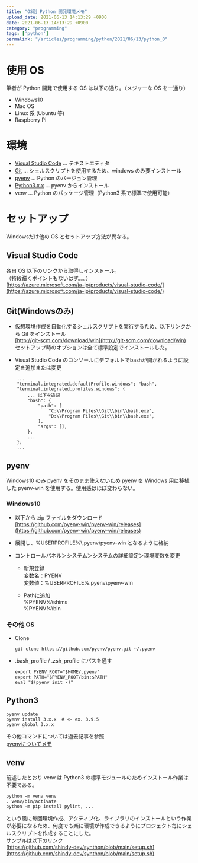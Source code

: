 ```yaml
---
title: "OS別 Python 開発環境メモ"
upload_date: 2021-06-13 14:13:29 +0900
date: 2021-06-13 14:13:29 +0900
category: "programming"
tags: ['python']
permalink: "/articles/programming/python/2021/06/13/python_0"
---
```


# 使用 OS
筆者が Python 開発で使用する OS は以下の通り。（メジャーな OS を一通り）
- Windows10
- Mac OS
- Linux 系 (Ubuntu 等)
- Raspberry Pi


# 環境
- [Visual Studio Code](#visual-studio-code) ... テキストエディタ
- [Git](#gitwindowsのみ) ... シェルスクリプトを使用するため、windows のみ要インストール
- [pyenv](#pyenv) ... Python のバージョン管理
- [Python3.x.x](#python3) ... pyenv からインストール
- venv ... Python のパッケージ管理（Python3 系で標準で使用可能）

# セットアップ
Windowsだけ他の OS とセットアップ方法が異なる。

## Visual Studio Code
各自 OS 以下のリンクから取得しインストール。  
（特段躓くポイントもないはず。。。）  
[https://azure.microsoft.com/ja-jp/products/visual-studio-code/](https://azure.microsoft.com/ja-jp/products/visual-studio-code/)  

## Git(Windowsのみ)
- 仮想環境作成を自動化するシェルスクリプトを実行するため、以下リンクから Git をインストール  
[http://git-scm.com/download/win](http://git-scm.com/download/win)  
セットアップ時のオプションは全て標準設定でインストールした。

- Visual Studio Code のコンソールにデフォルトでbashが開かれるように設定を追加または変更
```
    ... 
    "terminal.integrated.defaultProfile.windows": "bash",
    "terminal.integrated.profiles.windows": {
        ... 以下を追記
        "bash": {
            "path": [
                "C:\\Program Files\\Git\\bin\\bash.exe",
                "D:\\Program Files\\Git\\bin\\bash.exe",
            ],
            "args": [],
        },
        ...
    },
    ...
```


## pyenv  
Windows10 のみ pyenv をそのまま使えないため pyenv を Windows 用に移植した pyenv-win を使用する。使用感はほぼ変わらない。

### Windows10
- 以下から zip ファイルをダウンロード  
[https://github.com/pyenv-win/pyenv-win/releases](https://github.com/pyenv-win/pyenv-win/releases)  

- 展開し、%USERPROFILE%\\.pyenv\pyenv-win となるように格納  

- コントロールパネル＞システム＞システムの詳細設定＞環境変数を変更  
    - 新規登録  
    変数名：PYENV  
    変数値：%USERPROFILE%\.pyenv\pyenv-win  

    - Pathに追加  
    %PYENV%\shims  
    %PYENV%\bin  

### その他 OS
- Clone  
    ```
    git clone https://github.com/pyenv/pyenv.git ~/.pyenv
    ```

- .bash_profile / .zsh_profile  にパスを通す
    ```
    export PYENV_ROOT="$HOME/.pyenv"
    export PATH="$PYENV_ROOT/bin:$PATH"
    eval "$(pyenv init -)"
    ```

## Python3
```
pyenv update
pyenv install 3.x.x  # <- ex. 3.9.5
pyenv global 3.x.x
```
その他コマンドについては過去記事を参照  
[pyenvについてメモ](/articles/programming/python/2021/06/03/python_0)


## venv  
前述したとおり venv は Python3 の標準モジュールのためインストール作業は不要である。
```
python -m venv venv
. venv/bin/activate
python -m pip install pylint, ...
```
という風に毎回環境作成、アクティブ化、ライブラリのインストールという作業が必要になるため、何度でも楽に環境が作成できるようにプロジェクト毎にシェルスクリプトを作成することにした。  
サンプルは以下のリンク  
[https://github.com/shindy-dev/synthon/blob/main/setup.sh](https://github.com/shindy-dev/synthon/blob/main/setup.sh)
